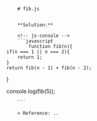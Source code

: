
        # fib.js
        
        
        **Solution:**
        
        <!-- js-console -->
        ```javascript
            function fib(n){
    if(n === 1 || n === 2){
        return 1;
    }
    return fib(n - 1) + fib(n - 2); 
}

console.log(fib(5));

        ```
        
        > Reference: ..
        
        